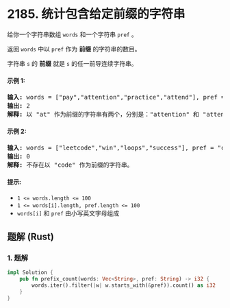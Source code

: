 # 2185. 统计包含给定前缀的字符串
给你一个字符串数组 `words` 和一个字符串 `pref` 。

返回 `words` 中以 `pref` 作为 **前缀** 的字符串的数目。

字符串 `s` 的 **前缀** 就是  `s` 的任一前导连续字符串。

#### 示例 1:
<pre>
<strong>输入:</strong> words = ["pay","attention","practice","attend"], pref = "at"
<strong>输出:</strong> 2
<strong>解释:</strong> 以 "at" 作为前缀的字符串有两个，分别是："attention" 和 "attend" 。
</pre>

#### 示例 2:
<pre>
<strong>输入:</strong> words = ["leetcode","win","loops","success"], pref = "code"
<strong>输出:</strong> 0
<strong>解释:</strong> 不存在以 "code" 作为前缀的字符串。
</pre>

#### 提示:
* `1 <= words.length <= 100`
* `1 <= words[i].length, pref.length <= 100`
* `words[i]` 和 `pref` 由小写英文字母组成

## 题解 (Rust)

### 1. 题解
```Rust
impl Solution {
    pub fn prefix_count(words: Vec<String>, pref: String) -> i32 {
        words.iter().filter(|w| w.starts_with(&pref)).count() as i32
    }
}
```
